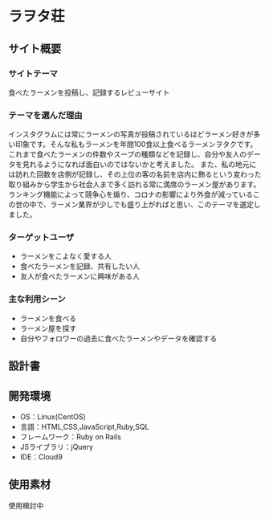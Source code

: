 # ラヲタ荘

## サイト概要
### サイトテーマ
食べたラーメンを投稿し、記録するレビューサイト

### テーマを選んだ理由
インスタグラムには常にラーメンの写真が投稿されているほどラーメン好きが多い印象です。そんな私もラーメンを年間100食以上食べるラーメンヲタクです。
これまで食べたラーメンの件数やスープの種類などを記録し、自分や友人のデータを見れるようになれば面白いのではないかと考えました。
また、私の地元には訪れた回数を店側が記録し、その上位の客の名前を店内に飾るという変わった取り組みから学生から社会人まで多く訪れる常に満席のラーメン屋があります。
ランキング機能によって競争心を煽り、コロナの影響により外食が減っているこの世の中で、ラーメン業界が少しでも盛り上がればと思い、このテーマを選定しました。

### ターゲットユーザ
- ラーメンをこよなく愛する人
- 食べたラーメンを記録、共有したい人
- 友人が食べたラーメンに興味がある人

### 主な利用シーン
- ラーメンを食べる
- ラーメン屋を探す
- 自分やフォロワーの過去に食べたラーメンやデータを確認する

## 設計書


## 開発環境
- OS：Linux(CentOS)
- 言語：HTML,CSS,JavaScript,Ruby,SQL
- フレームワーク：Ruby on Rails
- JSライブラリ：jQuery
- IDE：Cloud9

## 使用素材
使用検討中